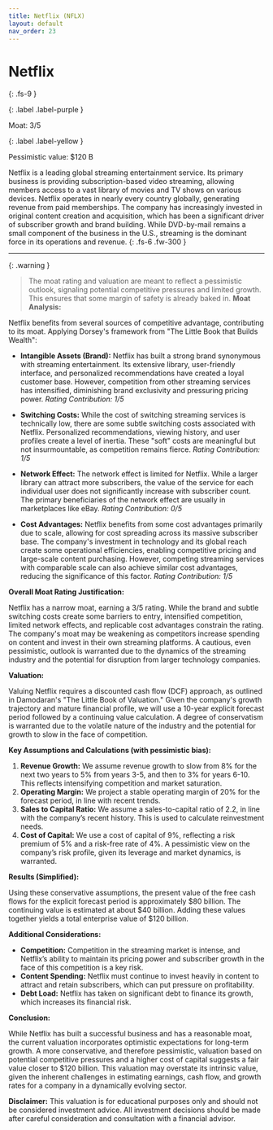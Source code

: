 ```yaml
---
title: Netflix (NFLX)
layout: default
nav_order: 23
---
```


# Netflix
{: .fs-9 }

{: .label .label-purple }

Moat: 3/5

{: .label .label-yellow }

Pessimistic value: $120 B

Netflix is a leading global streaming entertainment service. Its primary business is providing subscription-based video streaming, allowing members access to a vast library of movies and TV shows on various devices. Netflix operates in nearly every country globally, generating revenue from paid memberships. The company has increasingly invested in original content creation and acquisition, which has been a significant driver of subscriber growth and brand building.  While DVD-by-mail remains a small component of the business in the U.S., streaming is the dominant force in its operations and revenue.
{: .fs-6 .fw-300 }

---

{: .warning } 
>The moat rating and valuation are meant to reflect a pessimistic outlook, signaling potential competitive pressures and limited growth. This ensures that some margin of safety is already baked in.
**Moat Analysis:**

Netflix benefits from several sources of competitive advantage, contributing to its moat. Applying Dorsey's framework from "The Little Book that Builds Wealth":

* **Intangible Assets (Brand):** Netflix has built a strong brand synonymous with streaming entertainment.  Its extensive library, user-friendly interface, and personalized recommendations have created a loyal customer base.  However, competition from other streaming services has intensified, diminishing brand exclusivity and pressuring pricing power. *Rating Contribution: 1/5*

* **Switching Costs:** While the cost of switching streaming services is technically low, there are some subtle switching costs associated with Netflix. Personalized recommendations, viewing history, and user profiles create a level of inertia. These "soft" costs are meaningful but not insurmountable, as competition remains fierce. *Rating Contribution: 1/5*

* **Network Effect:** The network effect is limited for Netflix. While a larger library can attract more subscribers, the value of the service for each individual user does not significantly increase with subscriber count. The primary beneficiaries of the network effect are usually in marketplaces like eBay. *Rating Contribution: 0/5*

* **Cost Advantages:** Netflix benefits from some cost advantages primarily due to scale, allowing for cost spreading across its massive subscriber base. The company's investment in technology and its global reach create some operational efficiencies, enabling competitive pricing and large-scale content purchasing. However, competing streaming services with comparable scale can also achieve similar cost advantages, reducing the significance of this factor. *Rating Contribution: 1/5*

**Overall Moat Rating Justification:**

Netflix has a narrow moat, earning a 3/5 rating.  While the brand and subtle switching costs create some barriers to entry, intensified competition, limited network effects, and replicable cost advantages constrain the rating. The company's moat may be weakening as competitors increase spending on content and invest in their own streaming platforms. A cautious, even pessimistic, outlook is warranted due to the dynamics of the streaming industry and the potential for disruption from larger technology companies.

**Valuation:**

Valuing Netflix requires a discounted cash flow (DCF) approach, as outlined in Damodaran's "The Little Book of Valuation."  Given the company's growth trajectory and mature financial profile, we will use a 10-year explicit forecast period followed by a continuing value calculation.  A degree of conservatism is warranted due to the volatile nature of the industry and the potential for growth to slow in the face of competition.

**Key Assumptions and Calculations (with pessimistic bias):**

1. **Revenue Growth:**  We assume revenue growth to slow from 8% for the next two years to 5% from years 3-5, and then to 3% for years 6-10. This reflects intensifying competition and market saturation.
2. **Operating Margin:**  We project a stable operating margin of 20% for the forecast period, in line with recent trends.
3. **Sales to Capital Ratio:** We assume a sales-to-capital ratio of 2.2, in line with the company’s recent history. This is used to calculate reinvestment needs.
4. **Cost of Capital:** We use a cost of capital of 9%, reflecting a risk premium of 5% and a risk-free rate of 4%.  A pessimistic view on the company’s risk profile, given its leverage and market dynamics, is warranted.

**Results (Simplified):**

Using these conservative assumptions, the present value of the free cash flows for the explicit forecast period is approximately $80 billion. The continuing value is estimated at about $40 billion. Adding these values together yields a total enterprise value of $120 billion. 

**Additional Considerations:**

* **Competition:**  Competition in the streaming market is intense, and Netflix’s ability to maintain its pricing power and subscriber growth in the face of this competition is a key risk.
* **Content Spending:**  Netflix must continue to invest heavily in content to attract and retain subscribers, which can put pressure on profitability.
* **Debt Load:** Netflix has taken on significant debt to finance its growth, which increases its financial risk.

**Conclusion:**

While Netflix has built a successful business and has a reasonable moat, the current valuation incorporates optimistic expectations for long-term growth.  A more conservative, and therefore pessimistic, valuation based on potential competitive pressures and a higher cost of capital suggests a fair value closer to $120 billion.  This valuation may overstate its intrinsic value, given the inherent challenges in estimating earnings, cash flow, and growth rates for a company in a dynamically evolving sector.



**Disclaimer:** This valuation is for educational purposes only and should not be considered investment advice. All investment decisions should be made after careful consideration and consultation with a financial advisor.